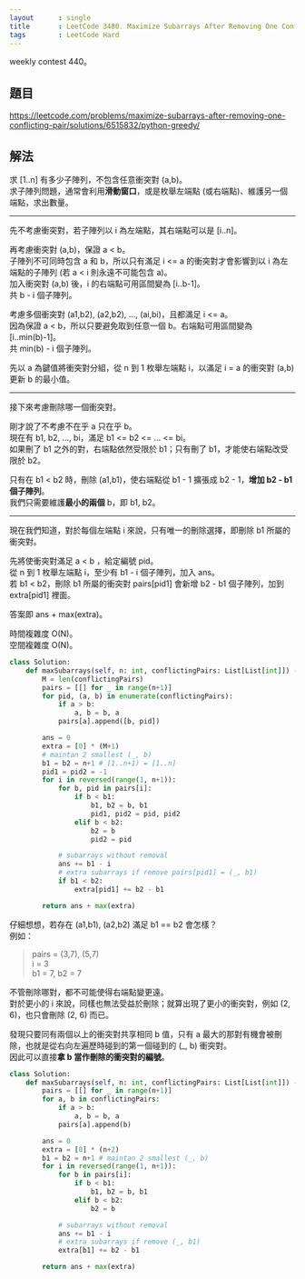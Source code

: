 ```yaml
---
layout      : single
title       : LeetCode 3480. Maximize Subarrays After Removing One Conflicting Pair
tags        : LeetCode Hard
---
```

weekly contest 440。  

## 題目

<https://leetcode.com/problems/maximize-subarrays-after-removing-one-conflicting-pair/solutions/6515832/python-greedy/>

## 解法

求 [1..n] 有多少子陣列，不包含任意衝突對 (a,b)。  
求子陣列問題，通常會利用**滑動窗口**，或是枚舉左端點 (或右端點)、維護另一個端點，求出數量。  

---

先不考慮衝突對，若子陣列以 i 為左端點，其右端點可以是 [i..n]。  

再考慮衝突對 (a,b)，保證 a < b。  
子陣列不可同時包含 a 和 b，所以只有滿足 i <= a 的衝突對才會影響到以 i 為左端點的子陣列 (若 a < i 則永遠不可能包含 a)。  
加入衝突對 (a,b) 後，i 的右端點可用區間變為 [i..b-1]。  
共 b - i 個子陣列。  

考慮多個衝突對 (a1,b2), (a2,b2), ..., (ai,bi)，且都滿足 i <= a。  
因為保證 a < b，所以只要避免取到任意一個 b。右端點可用區間變為 [i..min(b)-1]。  
共 min(b) - i 個子陣列。  

先以 a 為鍵值將衝突對分組，從 n 到 1 枚舉左端點 i，以滿足 i = a 的衝突對 (a,b) 更新 b 的最小值。  

---

接下來考慮刪除哪一個衝突對。  

剛才說了不考慮不在乎 a 只在乎 b。  
現在有 b1, b2, ..., bi，滿足 b1 <= b2 <= ... <= bi。  
如果刪了 b1 之外的對，右端點依然受限於 b1；只有刪了 b1，才能使右端點改受限於 b2。  

只有在 b1 < b2 時，刪除 (a1,b1)，使右端點從 b1 - 1 擴張成 b2 - 1，**增加 b2 - b1 個子陣列**。  
我們只需要維護**最小的兩個** b，即 b1, b2。  

---

現在我們知道，對於每個左端點 i 來說，只有唯一的刪除選擇，即刪除 b1 所屬的衝突對。  

先將使衝突對滿足 a < b ，給定編號 pid。  
從 n 到 1 枚舉左端點 i，至少有 b1 - i 個子陣列，加入 ans。  
若 b1 < b2，刪除 b1 所屬的衝突對 pairs[pid1] 會新增 b2 - b1 個子陣列，加到 extra[pid1] 裡面。  

答案即 ans + max(extra)。  

時間複雜度 O(N)。  
空間複雜度 O(N)。  

```python
class Solution:
    def maxSubarrays(self, n: int, conflictingPairs: List[List[int]]) -> int:
        M = len(conflictingPairs)
        pairs = [[] for _ in range(n+1)]
        for pid, (a, b) in enumerate(conflictingPairs):
            if a > b:
                a, b = b, a
            pairs[a].append([b, pid])

        ans = 0
        extra = [0] * (M+1)
        # maintan 2 smallest (_, b)
        b1 = b2 = n+1 # [1..n+1) = [1..n]
        pid1 = pid2 = -1
        for i in reversed(range(1, n+1)):
            for b, pid in pairs[i]:
                if b < b1:
                    b1, b2 = b, b1
                    pid1, pid2 = pid, pid2
                elif b < b2:
                    b2 = b
                    pid2 = pid

            # subarrays without removal
            ans += b1 - i
            # extra subarrays if remove pairs[pid1] = (_, b1)
            if b1 < b2:
                extra[pid1] += b2 - b1

        return ans + max(extra)
```

仔細想想，若存在 (a1,b1), (a2,b2) 滿足 b1 == b2 會怎樣？  
例如：  
> pairs = (3,7), (5,7)  
> i = 3  
> b1 = 7, b2 = 7  

不管刪除哪對，都不可能使得右端點變更遠。  
對於更小的 i 來說，同樣也無法受益於刪除；就算出現了更小的衝突對，例如 (2, 6)，也只會刪除 (2, 6) 而已。  

發現只要同有兩個以上的衝突對共享相同 b 值，只有 a 最大的那對有機會被刪除，也就是從右向左遍歷時碰到的第一個碰到的 (_, b) 衝突對。  
因此可以直接**拿 b 當作刪除的衝突對的編號**。  

```python
class Solution:
    def maxSubarrays(self, n: int, conflictingPairs: List[List[int]]) -> int:
        pairs = [[] for _ in range(n+1)]
        for a, b in conflictingPairs:
            if a > b:
                a, b = b, a
            pairs[a].append(b)

        ans = 0
        extra = [0] * (n+2)
        b1 = b2 = n+1 # maintan 2 smallest (_, b)
        for i in reversed(range(1, n+1)):
            for b in pairs[i]:
                if b < b1:
                    b1, b2 = b, b1
                elif b < b2:
                    b2 = b

            # subarrays without removal
            ans += b1 - i
            # extra subarrays if remove (_, b1)
            extra[b1] += b2 - b1

        return ans + max(extra)
```
